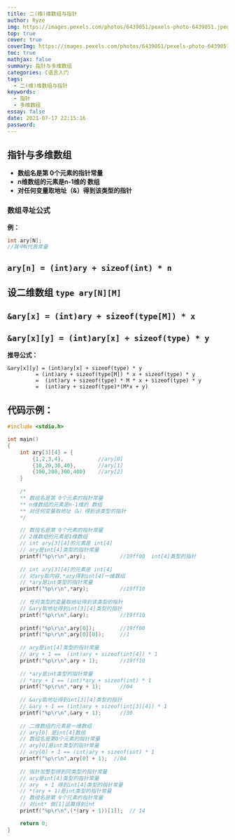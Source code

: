 ```yaml
---
title: 二(维)维数组与指针
author: Ryze
img: https://images.pexels.com/photos/6439051/pexels-photo-6439051.jpeg?auto=compress&cs=tinysrgb&dpr=2&h=750&w=1260
top: true
cover: true
coverImg: https://images.pexels.com/photos/6439051/pexels-photo-6439051.jpeg?auto=compress&cs=tinysrgb&dpr=2&h=750&w=1260
toc: true
mathjax: false
summary: 指针与多维数组
categories: C语言入门
tags:
  - 二(维)维数组与指针
keywords: 
  - 指针
  - 多维数组
essay: false
date: 2021-07-17 22:15:16
password:
---
```


## 指针与多维数组

- **数组名是第 0个元素的指针常量**
- **n维数组的元素是n-1维的 数组**
- **对任何变量取地址（&）得到该类型的指针**

### 数组寻址公式

**例：**

```c
int ary[N];
//其中N代表常量
```

`ary[n] = (int)ary + sizeof(int) * n`
---

设二维数组 `type ary[N][M]`
-----------

`&ary[x] = (int)ary + sizeof(type[M]) * x`
---

`&ary[x][y] = (int)ary[x] + sizeof(type) * y`
---

**推导公式：**

```
&ary[x][y] = (int)ary[x] + sizeof(type) * y
		 = (int)ary + sizeof(type[M]) * x + sizeof(type) * y
		 =  (int)ary + sizeof(type) * M * x + sizeof(type) * y
		 =  (int)ary + sizeof(type)*(M*x + y)
```

**代码示例：**
----------

```c
#include <stdio.h>

int main()
{
    int ary[3][4] = {
        {1,2,3,4},           //ary[0]
        {10,20,30,40},       //ary[1]
        {100,200,300,400}    //ary[2] 
    }
     
    /*
    ** 数组名是第 0个元素的指针常量
    ** n维数组的元素是n-1维的 数组
    ** 对任何变量取地址（&）得到该类型的指针
    */

    // 数组名是第 0个元素的指针常量
    // 2维数组的元素是1维数组
    // int ary[3][4]的元素是 int[4]
    // ary是int[4]类型的指针常量
    printf("%p\r\n",ary);           //19ff00  int[4]类型的指针
    
    // int ary[3][4]的元素是 int[4]
    // 对ary取内容,*ary得到int[4]一维数组
    // *ary是int类型的指针常量
    printf("%p\r\n",*ary);          //19ff10
    
    // 任何类型的变量取地址得到该类型的指针
    // &ary取地址得到int[3][4]类型的指针
    printf("%p\r\n",&ary);          //19ff10
    
    printf("%p\r\n",ary[0]);        //19ff00
    printf("%p\r\n",ary[0][0]);     //1
    
    // ary是int[4]类型的指针常量
    // ary + 1 ==  (int)ary + sizeof(int[4]) * 1
    printf("%p\r\n",ary + 1);       //19ff10
    
    // *ary是int类型的指针常量
    // *ary + 1 == (int)*ary + sizeof(int) * 1
    printf("%p\r\n",*ary + 1);      //04
    
    // &ary取地址得到int[3][4]类型的指针
    // &ary + 1 == (int)ary + sizeof(int[3][4]) * 1
    printf("%p\r\n",&ary + 1);      //30
    
    // 二维数组的元素是一维数组
    // ary[0] 是int[4]数组
    // 数组名是第0个元素的指针常量
    // ary[0]是int类型的指针常量
    // ary[0] + 1 == (int)ary + sizeof(int) * 1
    printf("%p\r\n",ary[0] + 1);  //04
    
    // 指针加整型得到同类型的指针常量
    // ary是int[4]类型的指针常量
    // ary  + 1 得到int[4]类型的指针常量
    // *(ary + 1)是int类型的指针常量
    // 数组名是第 0个元素的指针常量
    // 对int* 做[1]运算得到int
    printf("%p\r\n",(*(ary + 1))[1]);  // 14

    return 0;
}
```
